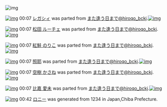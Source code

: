 ![img](http://gdrive-cdn.herokuapp.com/537b65a5bc09f0000721dda7/512px-barcode.png)

[![img](http://www.deviantsart.com/2n0hmdh.png)](http://www.barcodekanojo.com/kanojo/3193432/%E3%83%AC%E3%82%AC%E3%82%B7%E3%82%A3) 00:07 [レガシィ](http://www.barcodekanojo.com/kanojo/3193432/%E3%83%AC%E3%82%AC%E3%82%B7%E3%82%A3) was parted from [また逢う日まで@hiroqo_bckj](http://www.barcodekanojo.com/kanojo/3193432/%E3%83%AC%E3%82%AC%E3%82%B7%E3%82%A3).[![img](http://www.deviantsart.com/2pb6b61.jpeg)](http://www.barcodekanojo.com/user/14376/%E3%81%BE%E3%81%9F%E9%80%A2%E3%81%86%E6%97%A5%E3%81%BE%E3%81%A7%40hiroqo_bckj) 

[![img](http://www.deviantsart.com/3sdfr8t.png)](http://www.barcodekanojo.com/kanojo/3193486/%E6%9D%BE%E7%94%B0%20%E3%83%AB%E3%83%BC%E3%83%81%E3%82%A7) 00:07 [松田 ルーチェ](http://www.barcodekanojo.com/kanojo/3193486/%E6%9D%BE%E7%94%B0%20%E3%83%AB%E3%83%BC%E3%83%81%E3%82%A7) was parted from [また逢う日まで@hiroqo_bckj](http://www.barcodekanojo.com/kanojo/3193486/%E6%9D%BE%E7%94%B0%20%E3%83%AB%E3%83%BC%E3%83%81%E3%82%A7).[![img](http://www.deviantsart.com/2pb6b61.jpeg)](http://www.barcodekanojo.com/user/14376/%E3%81%BE%E3%81%9F%E9%80%A2%E3%81%86%E6%97%A5%E3%81%BE%E3%81%A7%40hiroqo_bckj) 

[![img](http://www.deviantsart.com/31m69bs.png)](http://www.barcodekanojo.com/kanojo/3193348/%E7%B4%85%E9%AE%AD%20%E3%81%AE%E3%82%8A%E3%81%93) 00:07 [紅鮭 のりこ](http://www.barcodekanojo.com/kanojo/3193348/%E7%B4%85%E9%AE%AD%20%E3%81%AE%E3%82%8A%E3%81%93) was parted from [また逢う日まで@hiroqo_bckj](http://www.barcodekanojo.com/kanojo/3193348/%E7%B4%85%E9%AE%AD%20%E3%81%AE%E3%82%8A%E3%81%93).[![img](http://www.deviantsart.com/2pb6b61.jpeg)](http://www.barcodekanojo.com/user/14376/%E3%81%BE%E3%81%9F%E9%80%A2%E3%81%86%E6%97%A5%E3%81%BE%E3%81%A7%40hiroqo_bckj) 

[![img](http://www.deviantsart.com/1t7fnvo.png)](http://www.barcodekanojo.com/kanojo/3193371/%E7%85%A7%E8%80%B6) 00:07 [照耶](http://www.barcodekanojo.com/kanojo/3193371/%E7%85%A7%E8%80%B6) was parted from [また逢う日まで@hiroqo_bckj](http://www.barcodekanojo.com/kanojo/3193371/%E7%85%A7%E8%80%B6).[![img](http://www.deviantsart.com/2pb6b61.jpeg)](http://www.barcodekanojo.com/user/14376/%E3%81%BE%E3%81%9F%E9%80%A2%E3%81%86%E6%97%A5%E3%81%BE%E3%81%A7%40hiroqo_bckj) 

[![img](http://www.deviantsart.com/pa6gng.png)](http://www.barcodekanojo.com/kanojo/1399501/%E7%A9%BA%E6%A8%B9%20%E3%81%8B%E3%81%95%E3%81%AD) 00:07 [空樹 かさね](http://www.barcodekanojo.com/kanojo/1399501/%E7%A9%BA%E6%A8%B9%20%E3%81%8B%E3%81%95%E3%81%AD) was parted from [また逢う日まで@hiroqo_bckj](http://www.barcodekanojo.com/kanojo/1399501/%E7%A9%BA%E6%A8%B9%20%E3%81%8B%E3%81%95%E3%81%AD).[![img](http://www.deviantsart.com/2pb6b61.jpeg)](http://www.barcodekanojo.com/user/14376/%E3%81%BE%E3%81%9F%E9%80%A2%E3%81%86%E6%97%A5%E3%81%BE%E3%81%A7%40hiroqo_bckj) 

[![img](http://www.deviantsart.com/3gfjoqa.png)](http://www.barcodekanojo.com/kanojo/2012697/%E6%AF%94%E5%98%89%20%E6%84%9B%E6%9C%AA) 00:07 [比嘉 愛未](http://www.barcodekanojo.com/kanojo/2012697/%E6%AF%94%E5%98%89%20%E6%84%9B%E6%9C%AA) was parted from [また逢う日まで@hiroqo_bckj](http://www.barcodekanojo.com/kanojo/2012697/%E6%AF%94%E5%98%89%20%E6%84%9B%E6%9C%AA).[![img](http://www.deviantsart.com/2pb6b61.jpeg)](http://www.barcodekanojo.com/user/14376/%E3%81%BE%E3%81%9F%E9%80%A2%E3%81%86%E6%97%A5%E3%81%BE%E3%81%A7%40hiroqo_bckj) 

[![img](http://www.deviantsart.com/3l6pvem.png)](http://www.barcodekanojo.com/kanojo/3193927/%E3%83%AD%E3%83%8B%E3%83%BC) 00:42 [ロニー](http://www.barcodekanojo.com/kanojo/3193927/%E3%83%AD%E3%83%8B%E3%83%BC) was generated from 1234 in Japan,Chiba Prefecture.

